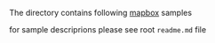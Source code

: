 The directory contains following [mapbox](https://www.mapbox.com/) samples

for sample descriprions please see root `readme.md` file
